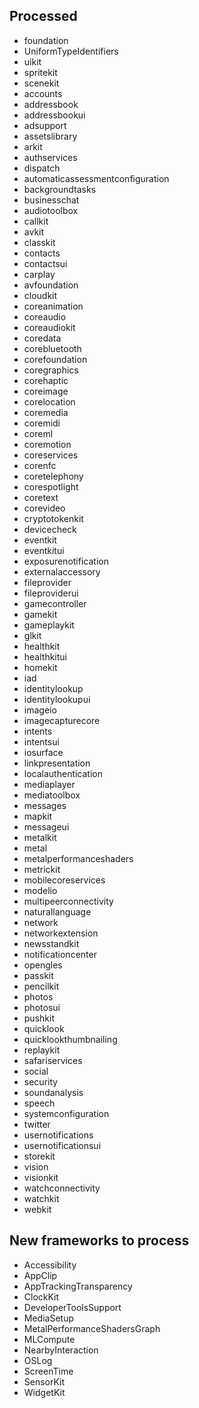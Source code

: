 ## Processed
* foundation
* UniformTypeIdentifiers
* uikit
* spritekit
* scenekit
* accounts
* addressbook
* addressbookui
* adsupport
* assetslibrary
* arkit
* authservices
* dispatch
* automaticassessmentconfiguration
* backgroundtasks
* businesschat
* audiotoolbox
* callkit
* avkit
* classkit
* contacts
* contactsui
* carplay
* avfoundation
* cloudkit
* coreanimation
* coreaudio
* coreaudiokit
* coredata
* corebluetooth
* corefoundation
* coregraphics
* corehaptic
* coreimage
* corelocation
* coremedia
* coremidi
* coreml
* coremotion
* coreservices
* corenfc
* coretelephony
* corespotlight
* coretext
* corevideo
* cryptotokenkit
* devicecheck
* eventkit
* eventkitui
* exposurenotification
* externalaccessory
* fileprovider
* fileproviderui
* gamecontroller
* gamekit
* gameplaykit
* glkit
* healthkit
* healthkitui
* homekit
* iad
* identitylookup
* identitylookupui
* imageio
* imagecapturecore
* intents
* intentsui
* iosurface
* linkpresentation
* localauthentication
* mediaplayer
* mediatoolbox
* messages
* mapkit
* messageui
* metalkit
* metal
* metalperformanceshaders
* metrickit
* mobilecoreservices
* modelio
* multipeerconnectivity
* naturallanguage
* network
* networkextension
* newsstandkit
* notificationcenter
* opengles
* passkit
* pencilkit
* photos
* photosui
* pushkit
* quicklook
* quicklookthumbnailing
* replaykit
* safariservices
* social
* security
* soundanalysis
* speech
* systemconfiguration
* twitter
* usernotifications
* usernotificationsui
* storekit
* vision
* visionkit
* watchconnectivity
* watchkit
* webkit

## New frameworks to process
* Accessibility
* AppClip
* AppTrackingTransparency 
* ClockKit
* DeveloperToolsSupport
* MediaSetup
* MetalPerformanceShadersGraph
* MLCompute
* NearbyInteraction
* OSLog
* ScreenTime
* SensorKit
* WidgetKit